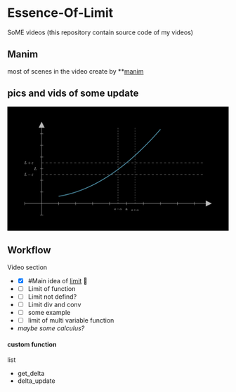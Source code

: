 # Essence-Of-Limit

SoME videos (this repository contain source code of my videos)

## Manim

most of scenes in the video create by **[manim](https://github.com/3b1b/manim)

## pics and vids of some update
![intro](https://github.com/thanniti/Essence-Of-Limit/blob/main/media/eof%20media%20pic%201.jpg)

## Workflow
Video section
- - [x] #Main idea of [limit](https://tutorial.math.lamar.edu/classes/calcI/defnoflimit.aspx) :tada:
- - [ ] Limit of function
- - [ ] Limit not defind?
- - [ ] Limit div and conv
- - [ ] some example
- - [ ] limit of multi variable function
- *maybe some calculus?*
#### custom function
list
- get_delta
- delta_update

